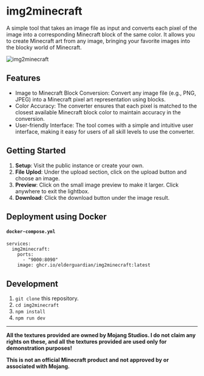 # img2minecraft
A simple tool that takes an image file as input and converts each pixel of the image into a corresponding Minecraft block of the same color. It allows you to create Minecraft art from any image, bringing your favorite images into the blocky world of Minecraft.

![img2minecraft](https://github.com/elderguardian/img2minecraft/assets/129489839/f2d42795-2ef1-4a7e-b685-bfc93e808608)

## Features
- Image to Minecraft Block Conversion: Convert any image file (e.g., PNG, JPEG) into a Minecraft pixel art representation using blocks.
- Color Accuracy: The converter ensures that each pixel is matched to the closest available Minecraft block color to maintain accuracy in the conversion.
- User-friendly Interface: The tool comes with a simple and intuitive user interface, making it easy for users of all skill levels to use the converter.

## Getting Started
1. **Setup**: Visit the public instance or create your own.
2. **File Uplod**: Under the upload section, click on the upload button and choose an image.
3. **Preview**: Click on the small image preview to make it larger. Click anywhere to exit the lightbox.
4. **Download**: Click the download button under the image result.

## Deployment using Docker

#### **`docker-compose.yml`**
```
services:
  img2minecraft:
    ports:
      - "9000:8090"
    image: ghcr.io/elderguardian/img2minecraft:latest
```

## Development

1. `git clone` this repository.
2. `cd img2minecraft`
3. `npm install`
4. `npm run dev`

<hr>

**All the textures provided are owned by Mojang Studios. I do not claim any rights on these, and all the textures
provided are used only for demonstration purposes!**

**This is not an official Minecraft product and not approved by or associated with Mojang.**
